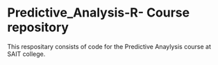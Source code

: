 # Predictive_Analysis-R- Course repository
This respositary consists of code for the Predictive Anaylysis course at SAIT college.

